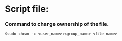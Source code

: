 # Script file:
### Command to change ownership of the file.
```
$sudo chown -c <user_name>:<group_name> <file name>
```
  
